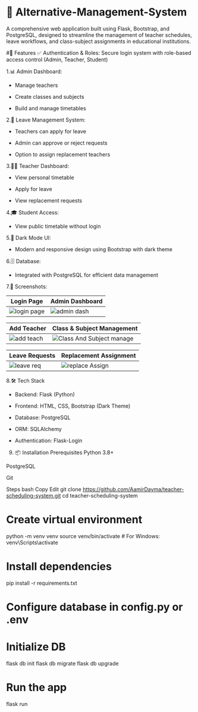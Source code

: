  #                       🏫 Alternative-Management-System


 
A comprehensive web application built using Flask, Bootstrap, and PostgreSQL, designed to streamline the management of teacher schedules, leave workflows, and class-subject assignments in educational institutions.

#🚀 Features
✅ Authentication & Roles: Secure login system with role-based access control (Admin, Teacher, Student)

 1.📊 Admin Dashboard:

  - Manage teachers
                    
  - Create classes and subjects
                    
  - Build and manage timetables

 2.📝 Leave Management System:

  - Teachers can apply for leave
                    
  - Admin can approve or reject requests
                    
  - Option to assign replacement teachers

 3.👨‍🏫 Teacher Dashboard:

  - View personal timetable
                    
  - Apply for leave
                    
  - View replacement requests
                    

 4.🎓 Student Access: 
                    
   - View public timetable without login


 5.🌙 Dark Mode UI: 

   - Modern and responsive design using Bootstrap with dark theme


 6.🗄️ Database: 

   - Integrated with PostgreSQL for efficient data management

 7.📸 Screenshots:

| Login Page                           | Admin Dashboard                                     |
| ------------------------------------ | --------------------------------------------------- |
| ![login page](https://github.com/user-attachments/assets/0788d851-a3f0-40fb-902a-fe16badb192d) | ![admin dash](https://github.com/user-attachments/assets/a7eb993b-5f9f-4816-91e6-e70e212199cd) |
 
| Add Teacher                                 | Class & Subject Management                         |
| ------------------------------------------- | -------------------------------------------------- |
| ![add teach](https://github.com/user-attachments/assets/ecbbf72a-8ac8-4bc9-bee6-9c82a1a857ac)| ![Class And Subject manage](https://github.com/user-attachments/assets/a5440824-3c60-4ad3-a181-b3bdd2107ffd)|

| Leave Requests                                  | Replacement Assignment                                |
| ----------------------------------------------- | ----------------------------------------------------- |
| ![leave req](https://github.com/user-attachments/assets/5b1798da-3142-4f36-aff4-9e6ef8749375)| ![replace Assign](https://github.com/user-attachments/assets/67e0d521-b3cf-4fc9-b497-d127c3b860a3)|


 8.🛠️ Tech Stack

 - Backend: Flask (Python)

 - Frontend: HTML, CSS, Bootstrap (Dark Theme)

 - Database: PostgreSQL

 - ORM: SQLAlchemy

 - Authentication: Flask-Login

9. 📦 Installation
Prerequisites
Python 3.8+

PostgreSQL

Git

Steps
bash
Copy
Edit
git clone https://github.com/AamirDayma/teacher-scheduling-system.git
cd teacher-scheduling-system

# Create virtual environment
python -m venv venv
source venv/bin/activate  # For Windows: venv\Scripts\activate

# Install dependencies
pip install -r requirements.txt

# Configure database in config.py or .env

# Initialize DB
flask db init
flask db migrate
flask db upgrade

# Run the app
flask run
